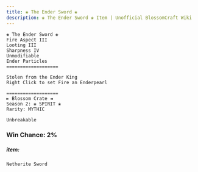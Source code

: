 ```yaml
---
title: ❀ The Ender Sword ❀
description: ❀ The Ender Sword ❀ Item | Unofficial BlossomCraft Wiki
---
```

```
❀ The Ender Sword ❀
Fire Aspect III
Looting III
Sharpness IV
Unmodifiable
Ender Particles
===================

Stolen from the Ender King
Right Click to set Fire an Enderpearl

===================
► Blossom Crate ◄
Season 2: ❀ SPIRIT ❀
Rarity: MYTHIC

Unbreakable
```
### Win Chance: 2%

##### item:
`Netherite Sword`